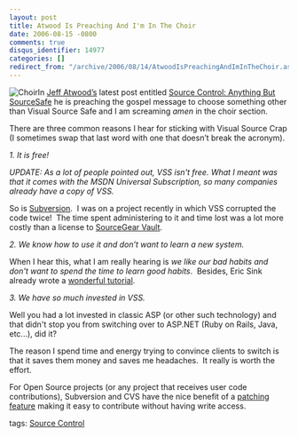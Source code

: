 ```yaml
---
layout: post
title: Atwood Is Preaching And I'm In The Choir
date: 2006-08-15 -0800
comments: true
disqus_identifier: 14977
categories: []
redirect_from: "/archive/2006/08/14/AtwoodIsPreachingAndImInTheChoir.aspx/"
---
```


![Choir](http://haacked.com/images/AtwoodIsPreachingAndImInTheChoir_CE5B/choir_thumb6.jpg)In
[Jeff Atwood’s](http://www.codinghorror.com/blog/ "Jeff Atwood's Blog")
latest post entitled [Source Control: Anything But
SourceSafe](http://www.codinghorror.com/blog/archives/000660.html "Atwood on Source Control")
he is preaching the gospel message to choose something other than Visual
Source Safe and I am screaming *amen* in the choir section.

There are three common reasons I hear for sticking with Visual Source
Crap (I sometimes swap that last word with one that doesn’t break the
acronym).

*1. It is free!*

*UPDATE: As a lot of people pointed out, VSS isn't free. What I meant
was that it comes with the MSDN Universal Subscription, so many
companies already have a copy of VSS.*

So is
[Subversion](http://subversion.tigris.org/ "Subversion on Tigris").  I
was on a project recently in which VSS corrupted the code twice!  The
time spent administering to it and time lost was a lot more costly than
a license to [SourceGear
Vault](http://www.sourcegear.com/vault/ "Vault").

*2. We know how to use it and don’t want to learn a new system.*

When I hear this, what I am really hearing is *we like our bad habits
and don't want to spend the time to learn good habits*.  Besides, Eric
Sink already wrote a [wonderful
tutorial](http://www.ericsink.com/scm/source_control.html "Source Control Howto").

*3. We have so much invested in VSS.*

Well you had a lot invested in classic ASP (or other such technology)
and that didn't stop you from switching over to ASP.NET (Ruby on Rails,
Java, etc...), did it?

The reason I spend time and energy trying to convince clients to switch
is that it saves them money and saves me headaches.  It really is worth
the effort.

For Open Source projects (or any project that receives user code
contributions), Subversion and CVS have the nice benefit of a [patching
feature](http://www.hanselman.com/blog/ExampleHowToContributeAPatchToAnOpenSourceProjectLikeDasBlog.aspx "Contribute a patch")
making it easy to contribute without having write access.

tags: [Source Control](http://technorati.com/tag/Source+Control)

